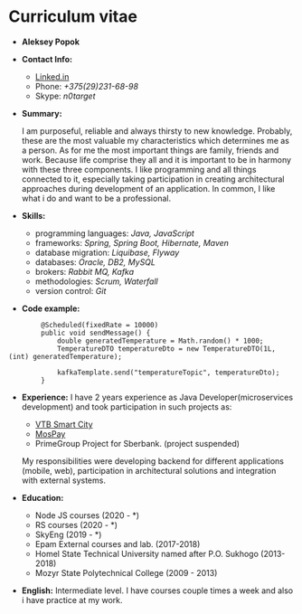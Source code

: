 # Curriculum vitae #

* **Aleksey Popok**
* **Contact Info:**
    * [Linked.in](https://www.linkedin.com/in/aleksey-popok-80b987b2/)
    * Phone: *+375(29)231-68-98*
    * Skype: *n0target*
     
     
* **Summary:** 

  I am purposeful, reliable and always thirsty to new knowledge. Probably, these are the most valuable
  my characteristics which determines me as a person. As for me the most important things are  family, friends 
  and work. Because life comprise they all and it is important to be in harmony with these three components.
  I like programming and all things connected to it, especially taking participation in creating architectural
  approaches during development of an application. In common, I like what i do and want to be a professional.
  

 * **Skills:**
    * programming languages: *Java, JavaScript*
    * frameworks:            *Spring, Spring Boot, Hibernate, Maven*
    * database migration:    *Liquibase, Flyway*
    * databases:             *Oracle, DB2, MySQL*
    * brokers:               *Rabbit MQ, Kafka*
    * methodologies:         *Scrum, Waterfall*
    * version control:       *Git*
    
* **Code example:**
```
        @Scheduled(fixedRate = 10000)
        public void sendMessage() {
            double generatedTemperature = Math.random() * 1000;
            TemperatureDTO temperatureDto = new TemperatureDTO(1L, (int) generatedTemperature);

            kafkaTemplate.send("temperatureTopic", temperatureDto);
        }
```

* **Experience:** I have 2 years experience as Java Developer(microservices development) and took participation in such projects as:
    * [VTB Smart City](https://www.vtb.ru/personal/online-servisy/moy-umniy-gorod/)
    * [MosPay](https://www.mos.ru/services/catalog/cat/146532/)
    * PrimeGroup Project for Sberbank. (project suspended)

    My responsibilities were developing backend for different applications (mobile, web), 
    participation in architectural solutions and integration with external systems.
    
* **Education:**
   * Node JS courses (2020 - *)
   * RS courses (2020 - *)
   * SkyEng (2019 - *)
   * Epam External courses and lab. (2017-2018)
   * Homel State Technical University named after P.O. Sukhogo (2013-2018)
   * Mozyr State Polytechnical College (2009 - 2013)
   
   
* **English:**
    Intermediate level. I have courses couple times a week and also i have practice at my work.